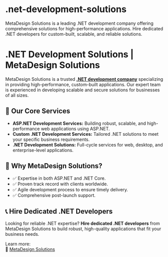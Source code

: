 # .net-development-solutions
MetaDesign Solutions is a leading .NET development company offering comprehensive solutions for high-performance applications. Hire dedicated .NET developers for custom-built, scalable, and reliable solutions.


# .NET Development Solutions | MetaDesign Solutions

MetaDesign Solutions is a trusted **[.NET development company](https://metadesignsolutions.com/technology/net-development-company/)** specializing in providing high-performance, custom-built applications. Our expert team is experienced in developing scalable and secure solutions for businesses of all sizes.

## 🔧 Our Core Services

- **ASP.NET Development Services:** Building robust, scalable, and high-performance web applications using ASP.NET.
- **Custom .NET Development Services:** Tailored .NET solutions to meet your specific business requirements.
- **.NET Development Solutions:** Full-cycle services for web, desktop, and enterprise-level applications.

## 🌟 Why MetaDesign Solutions?

- ✅ Expertise in both ASP.NET and .NET Core.
- ✅ Proven track record with clients worldwide.
- ✅ Agile development process to ensure timely delivery.
- ✅ Comprehensive post-launch support.

## 📞 Hire Dedicated .NET Developers

Looking for reliable .NET expertise? **Hire dedicated .NET developers** from MetaDesign Solutions to build robust, high-quality applications that fit your business needs.

Learn more:  
🔗 [MetaDesign Solutions](https://metadesignsolutions.com/)
